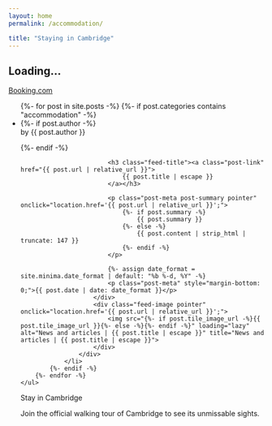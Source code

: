 ```yaml
---
layout: home
permalink: /accommodation/

title: "Staying in Cambridge"
---
```

<div class="loading">
	<h2>Loading...</h2>
</div> 

<div id="accommodation_map">
	<ins class="bookingaff" data-aid="2093977" data-target_aid="2093977" data-prod="map" data-width="100%" data-height="590" data-lang="ualng" data-dest_id="0" data-dest_type="landmark" data-latitude="52.2046942" data-longitude="0.1191664" data-mwhsb="0" data-address="Cambridge CB2 3AD, UK">
	    <!-- Anything inside will go away once widget is loaded. -->
	     <a href="//www.booking.com?aid=2093977">Booking.com</a>
	</ins>
</div>

<div style="min-height: 35vh;" style="margin-bottom: 100px; margin-top: 60px;">
	<ul class="post-list" >
	  	{%- for post in site.posts -%}
	  		{%- if post.categories contains "accommodation" -%}
			 	<li>
			 		<div class="feed-item">
				 		<div class="feed-body">
						  	{%- if post.author -%}
						    	<p class="post-meta" style="margin-top: 0;">by {{ post.author }}</p>
						    {%- endif -%}
						    
						    <h3 class="feed-title"><a class="post-link" href="{{ post.url | relative_url }}">
						        {{ post.title | escape }}
						    </a></h3>

						    <p class="post-meta post-summary pointer" onclick="location.href='{{ post.url | relative_url }}';">
						    	{%- if post.summary -%}
						    		{{ post.summary }}
						    	{%- else -%}
						    		{{ post.content | strip_html | truncate: 147 }}
						    	{%- endif -%}
						    </p>

						    {%- assign date_format = site.minima.date_format | default: "%b %-d, %Y" -%}
						    <p class="post-meta" style="margin-bottom: 0;">{{ post.date | date: date_format }}</p>
					    </div>
			    	  	<div class="feed-image pointer" onclick="location.href='{{ post.url | relative_url }}';">
			        		<img src="{%- if post.tile_image_url -%}{{ post.tile_image_url }}{%- else -%}{%- endif -%}" loading="lazy" alt="News and articles | {{ post.title | escape }}" title="News and articles | {{ post.title | escape }}">    	
			    	  	</div>
			  		</div>
			  	</li>
			{%- endif -%} 	
	  	{%- endfor -%}
	</ul>
</div>

<div id="next-up-container" class="transparent" style="height: 0 !important; margin: 0 !important;">
	<div id="next-up-header" ><p>Stay in Cambridge</p></div>
	<div id="tour-container">
		<div id="tour-description">
			<p>Join the official walking tour of Cambridge to see its unmissable sights.</p>
		</div>
	</div>
</div>

<script>
	document.addEventListener('DOMContentLoaded', function() {

		(function(d, sc, u) {
		    var s = d.createElement(sc), p = d.getElementsByTagName(sc)[0];
		    s.type = 'text/javascript';
		    s.async = true;
		    s.src = u + '?v=' + (+new Date());
		    p.parentNode.insertBefore(s,p);
		 })(document, 'script', '//aff.bstatic.com/static/affiliate_base/js/flexiproduct.js');

	}, false);
</script>